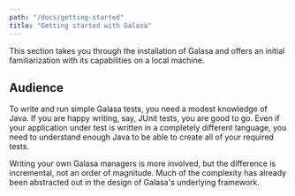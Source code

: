 ```yaml
---
path: "/docs/getting-started"
title: "Getting started with Galasa"
---
```

This section takes you through the installation of Galasa and offers an initial familiarization with its capabilities on a local machine.

## Audience
To write and run simple Galasa tests, you need a modest knowledge of Java. If you are happy writing, say, JUnit tests, you are good to go. Even if your application under test is written in a completely different language, you need to understand enough Java to be able to create all of your required tests.

Writing your own Galasa managers is more involved, but the difference is incremental, not an order of magnitude. Much of the complexity has already been abstracted out in the design of Galasa's underlying framework.